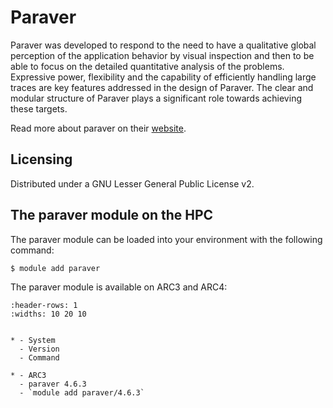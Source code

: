 # Paraver

Paraver was developed to respond to the need to have a qualitative global perception of the application behavior by visual inspection and then to be able to focus on the detailed quantitative analysis of the problems. Expressive power, flexibility and the capability of efficiently handling large traces are key features addressed in the design of Paraver. The clear and modular structure of Paraver plays a significant role towards achieving these targets.



Read more about paraver on their [website](https://tools.bsc.es/paraver).





## Licensing 

Distributed under a GNU Lesser General Public License v2.



## The paraver module on the HPC

The paraver module can be loaded into your environment with the following command:

```bash
$ module add paraver
```

The paraver module is available on ARC3 and ARC4:

```{list-table}
:header-rows: 1
:widths: 10 20 10


* - System
  - Version
  - Command

* - ARC3
  - paraver 4.6.3
  - `module add paraver/4.6.3`

```